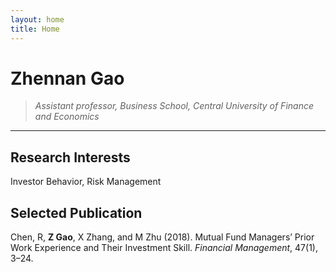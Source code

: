 ```yaml
---
layout: home
title: Home
---
```



# Zhennan Gao
>*Assistant professor, Business School, Central University of Finance and Economics*
   
   

---

## **Research Interests**

Investor Behavior, Risk Management

## **Selected Publication**
Chen, R, **Z Gao**, X Zhang, and M Zhu (2018). Mutual Fund Managers’ Prior Work Experience and Their Investment Skill. *Financial Management*, 47(1), 3–24.




